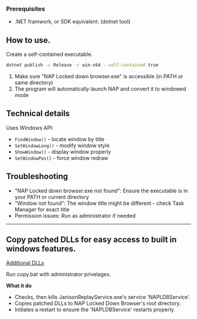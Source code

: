 ### Prerequisites
- .NET framwork, or SDK equivalent. (dotnet tool)

## How to use.

Create a self-contained executable.
```bash
dotnet publish -c Release -r win-x64 --self-contained true
```

1. Make sure "NAP Locked down browser.exe" is accessible (in PATH or same directory)
3. The program will automatically launch NAP and convert it to windowed mode

## Technical details

Uses Windows API:
- `FindWindow()` - locate window by title
- `SetWindowLong()` - modify window style 
- `ShowWindow()` - display window properly
- `SetWindowPos()` - force window redraw

## Troubleshooting

- "NAP Locked down browser.exe not found": Ensure the executable is in your PATH or current directory
- "Window not found": The window title might be different - check Task Manager for exact title
- Permission issues: Run as administrator if needed

***

## Copy patched DLLs for easy access to built in windows features.

[Additional DLLs](https://github.com/shepfishy/NapWindower/tree/main/Additional%20DLLs)

Run copy.bat with administrator privelages.

**What it do**
- Checks, then kills JanisonReplayService.exe's service 'NAPLDBService'.
- Copies patched DLLs to NAP Locked Down Browser's root directory.
- Initiates a restart to ensure the 'NAPLDBService' restarts properly.
